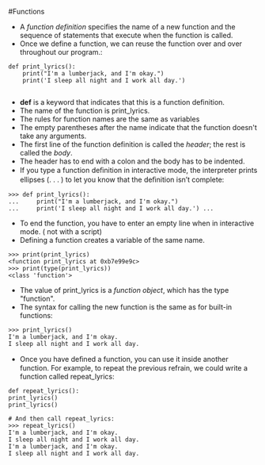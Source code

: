 #Functions 
- A *function definition* specifies the name of a new function and the sequence of statements that execute when the function is called.
- Once we define a function, we can reuse the function over and over throughout our program.:
```
def print_lyrics():
    print("I'm a lumberjack, and I'm okay.")
    print('I sleep all night and I work all day.')
    
```
- **def** is a keyword that indicates that this is a function definition.
- The name of the function is print_lyrics.
- The rules for function names are the same as variables
- The empty parentheses after the name indicate that the function doesn't take any arguments.
- The first line of the function definition is called the *header*; the rest is called the *body*.
- The header has to end with a colon and the body has to be indented.
- If you type a function deﬁnition in interactive mode, the interpreter prints ellipses  (. . . ) to let you know that the deﬁnition isn’t complete:
```
>>> def print_lyrics():
...     print("I'm a lumberjack, and I'm okay.")  
...     print('I sleep all night and I work all day.') ...
```
- To end the function, you have to enter an empty line when in interactive mode. ( not with a script)
- Defining a function creates a variable of the same name.
```
>>> print(print_lyrics)  
<function print_lyrics at 0xb7e99e9c>  
>>> print(type(print_lyrics))  
<class 'function'>
```
- The value of print_lyrics is a *function object*, which has the type "function".
- The syntax for calling the new function is the same as for built-in functions:
```
>>> print_lyrics()  
I'm a lumberjack, and I'm okay.  
I sleep all night and I work all day.
```
- Once you have deﬁned a function, you can use it inside another function. For example, to repeat the previous refrain, we could write a function called repeat_lyrics:
```
def repeat_lyrics():  
print_lyrics()  
print_lyrics()

# And then call repeat_lyrics:
>>> repeat_lyrics()  
I'm a lumberjack, and I'm okay.  
I sleep all night and I work all day.  
I'm a lumberjack, and I'm okay.  
I sleep all night and I work all day.
```